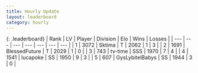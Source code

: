```yaml
---
title: Hourly Update
layout: leaderboard
category: hourly
---
```


{: .leaderboard}
| Rank | LV | Player | Division | Elo | Wins | Losses |
| --- | --- | --- | --- | --- | --- | --- |
| <span data-change="-">1</span> | 3072 | <span title="ID: 353063">Sktima</span> | T | <span data-change="-">2062</span> | <span data-change="-">1</span> | <span data-change="-">3</span> |
| <span data-change="-1">2</span> | 1691 | <span title="ID: 692745">BlessedFuture</span> | T | <span data-change="0">2029</span> | <span data-change="0">1</span> | <span data-change="0">0</span> |
| <span data-change="0">3</span> | 743 | <span title="ID: 389006">tv-time</span> | SSS | <span data-change="36">1970</span> | <span data-change="4">7</span> | <span data-change="4">4</span> |
| <span data-change="17">4</span> | 1541 | <span title="ID: 41925">lucapoke</span> | SS | <span data-change="122">1950</span> | <span data-change="8">9</span> | <span data-change="2">3</span> |
| <span data-change="0">5</span> | 607 | <span title="ID: 181453">GysLybitelBabys</span> | SS | <span data-change="36">1944</span> | <span data-change="2">3</span> | <span data-change="0">0</span> |